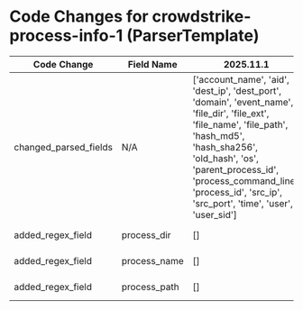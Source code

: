 # Code Changes for crowdstrike-process-info-1 (ParserTemplate)

| Code Change | Field Name | 2025.11.1 | 2025.12.1 |
|-------------|------------|-----------|------------|
| changed_parsed_fields | N/A | ['account_name', 'aid', 'dest_ip', 'dest_port', 'domain', 'event_name', 'file_dir', 'file_ext', 'file_name', 'file_path', 'hash_md5', 'hash_sha256', 'old_hash', 'os', 'parent_process_id', 'process_command_line', 'process_id', 'src_ip', 'src_port', 'time', 'user', 'user_sid'] | ['account_name', 'aid', 'dest_ip', 'dest_port', 'domain', 'event_name', 'file_dir', 'file_ext', 'file_name', 'file_path', 'hash_md5', 'hash_sha256', 'old_hash', 'os', 'parent_process_id', 'process_command_line', 'process_dir', 'process_id', 'process_name', 'process_path', 'src_ip', 'src_port', 'time', 'user', 'user_sid'] |
| added_regex_field | process_dir | [] | ['exa_regex="TargetImageFileName":\s*"[\\\?]*(|({process_path}({process_dir}[^"]*?)(\\+({process_name}[^"\\]+?))?))"'] |
| added_regex_field | process_name | [] | ['exa_regex="TargetImageFileName":\s*"[\\\?]*(|({process_path}({process_dir}[^"]*?)(\\+({process_name}[^"\\]+?))?))"'] |
| added_regex_field | process_path | [] | ['exa_regex="TargetImageFileName":\s*"[\\\?]*(|({process_path}({process_dir}[^"]*?)(\\+({process_name}[^"\\]+?))?))"'] |